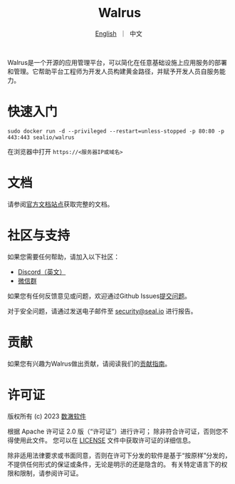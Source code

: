 <br>


<h1 align="center">Walrus</h1>

<p align="center">
        <a href="../README.md">English</a>&nbsp ｜ &nbsp中文&nbsp
</p>
<br>

Walrus是一个开源的应用管理平台，可以简化在任意基础设施上应用服务的部署和管理。它帮助平台工程师为开发人员构建黄金路径，并赋予开发人员自服务能力。

# 快速入门

```shell
sudo docker run -d --privileged --restart=unless-stopped -p 80:80 -p 443:443 sealio/walrus
```

在浏览器中打开 `https://<服务器IP或域名>`

# 文档

请参阅[官方文档站点](https://seal-io.github.io/docs/zh/)获取完整的文档。

# 社区与支持

如果您需要任何帮助，请加入以下社区：
- [Discord（英文）](https://discord.gg/fXZUKK2baF)
- [微信群](WECHAT_CN.md)

如果您有任何反馈意见或问题，欢迎通过Github Issues[提交问题](https://github.com/seal-io/walrus/issues/new)。

对于安全问题，请通过发送电子邮件至 <security@seal.io> 进行报告。

# 贡献

如果您有兴趣为Walrus做出贡献，请阅读我们的[贡献指南](./CONTRIBUTING.md)。

# 许可证

版权所有 (c) 2023 [数澈软件](https://seal.io)

根据 Apache 许可证 2.0 版（“许可证”）进行许可；
除非符合许可证，否则您不得使用此文件。
您可以在 [LICENSE](../LICENSE) 文件中获取许可证的详细信息。

除非适用法律要求或书面同意，否则在许可下分发的软件是基于“按原样”分发的，
不提供任何形式的保证或条件，无论是明示的还是隐含的。
有关特定语言下的权限和限制，请参阅许可证。